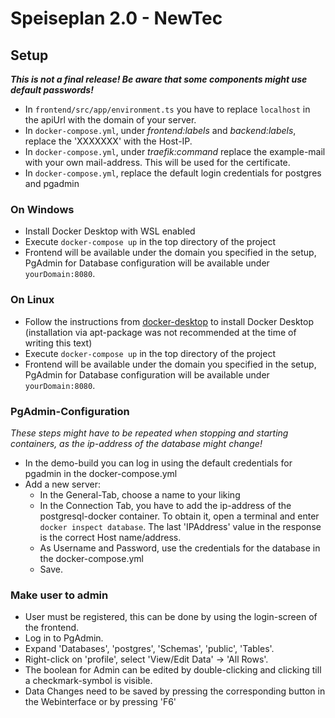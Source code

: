 # Speiseplan 2.0 - NewTec

## Setup
***This is not a final release! Be aware that some components might use default passwords!***
- In `frontend/src/app/environment.ts` you have to replace `localhost` in the apiUrl with the domain of your server.
- In `docker-compose.yml`, under *frontend:labels* and *backend:labels*, replace the 'XXXXXXX' with the Host-IP.
- In `docker-compose.yml`, under *traefik:command* replace the example-mail with your own mail-address. This will be used for the certificate.
- In `docker-compose.yml`, replace the default login credentials for postgres and pgadmin

### On Windows
- Install Docker Desktop with WSL enabled
- Execute `docker-compose up` in the top directory of the project
- Frontend will be available under the domain you specified in the setup, PgAdmin for Database configuration will be available under `yourDomain:8080`.

### On Linux
- Follow the instructions from [docker-desktop](https://docs.docker.com/engine/install/ubuntu/) to install Docker Desktop (installation via apt-package was not recommended at the time of writing this text)
- Execute `docker-compose up` in the top directory of the project
- Frontend will be available under the domain you specified in the setup, PgAdmin for Database configuration will be available under `yourDomain:8080`.

### PgAdmin-Configuration
*These steps might have to be repeated when stopping and starting containers, as the ip-address of the database might change!*
- In the demo-build you can log in using the default credentials for pgadmin in the docker-compose.yml
- Add a new server:
  - In the General-Tab, choose a name to your liking
  - In the Connection Tab, you have to add the ip-address of the postgresql-docker container. To obtain it, open a terminal and enter `docker inspect database`. The last 'IPAddress' value in the response is the correct Host name/address.
  - As Username and Password, use the credentials for the database in the docker-compose.yml
  - Save.

### Make user to admin
- User must be registered, this can be done by using the login-screen of the frontend.
- Log in to PgAdmin.
- Expand 'Databases', 'postgres', 'Schemas', 'public', 'Tables'.
- Right-click on 'profile', select 'View/Edit Data' -> 'All Rows'.  
- The boolean for Admin can be edited by double-clicking and clicking till a checkmark-symbol is visible.
- Data Changes need to be saved by pressing the corresponding button in the Webinterface or by pressing 'F6'